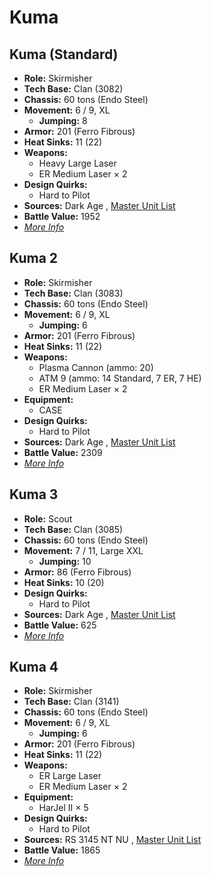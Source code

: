 # Kuma 

## Kuma (Standard) 

- **Role:** Skirmisher 
- **Tech Base:** Clan (3082) 
- **Chassis:** 60 tons (Endo Steel) 
- **Movement:** 6 / 9, XL 
  - **Jumping:** 8 
- **Armor:** 201 (Ferro Fibrous) 
- **Heat Sinks:** 11 (22) 
- **Weapons:** 
  - Heavy Large Laser 
  - ER Medium Laser × 2 
- **Design Quirks:** 
  - Hard to Pilot 
- **Sources:** Dark Age , [Master Unit List](http://masterunitlist.info/Unit/Details/1849/kuma-standard) 
- **Battle Value:** 1952 
- [*More Info*](kuma/kuma_standard.md) 

## Kuma 2 

- **Role:** Skirmisher 
- **Tech Base:** Clan (3083) 
- **Chassis:** 60 tons (Endo Steel) 
- **Movement:** 6 / 9, XL 
  - **Jumping:** 6 
- **Armor:** 201 (Ferro Fibrous) 
- **Heat Sinks:** 11 (22) 
- **Weapons:** 
  - Plasma Cannon (ammo: 20) 
  - ATM 9 (ammo: 14 Standard, 7 ER, 7 HE) 
  - ER Medium Laser × 2 
- **Equipment:** 
  - CASE 
- **Design Quirks:** 
  - Hard to Pilot 
- **Sources:** Dark Age , [Master Unit List](http://masterunitlist.info/Unit/Details/1847/kuma-2) 
- **Battle Value:** 2309 
- [*More Info*](kuma/kuma_2.md) 

## Kuma 3 

- **Role:** Scout 
- **Tech Base:** Clan (3085) 
- **Chassis:** 60 tons (Endo Steel) 
- **Movement:** 7 / 11, Large XXL 
  - **Jumping:** 10 
- **Armor:** 86 (Ferro Fibrous) 
- **Heat Sinks:** 10 (20) 
- **Design Quirks:** 
  - Hard to Pilot 
- **Sources:** Dark Age , [Master Unit List](http://masterunitlist.info/Unit/Details/1848/kuma-3) 
- **Battle Value:** 625 
- [*More Info*](kuma/kuma_3.md) 

## Kuma 4 

- **Role:** Skirmisher 
- **Tech Base:** Clan (3141) 
- **Chassis:** 60 tons (Endo Steel) 
- **Movement:** 6 / 9, XL 
  - **Jumping:** 6 
- **Armor:** 201 (Ferro Fibrous) 
- **Heat Sinks:** 11 (22) 
- **Weapons:** 
  - ER Large Laser 
  - ER Medium Laser × 2 
- **Equipment:** 
  - HarJel II × 5 
- **Design Quirks:** 
  - Hard to Pilot 
- **Sources:** RS 3145 NT NU , [Master Unit List](http://masterunitlist.info/Unit/Details/6888/kuma-4) 
- **Battle Value:** 1865 
- [*More Info*](kuma/kuma_4.md) 

